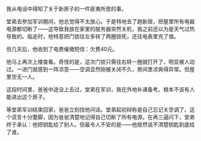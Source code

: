 我从电话中得知了关于新房子的一件匪夷所思的事。

堂弟去参加军训期间，他总觉得不太放心。于是特地去了趟新居，把屋里所有电器电源都切断了——这导致我放在家里的服务器突然关机，我之前还以为是天气过热导致的。临走时，他特意把门锁往左多转了两圈锁死，还往电表里充了值。

但几天后，他收到了电费催缴短信：欠费40元。

他马上再次上楼查看。奇怪的是，这次门锁只需往右转一圈就打开了，明显被人动过。一进门就感到一阵凉意——空调显然刚被关闭不久，房间里凉爽得异常。但屋里空无一人。

这段时间里，爸爸中途没上去过，堂弟在军训，我在外地补课备考。根本不该有人能进出这个房子。

等堂弟军训结束回家，爸爸立刻找他问话。堂弟起初辩称是自己忘记关空调了。这个谎言十分蹩脚，因为爸爸清楚地记得自己切断了所有电源。在再三逼问下，堂弟终于承认：他把钥匙给了别人。但最令人不安的是——他居然说不清楚钥匙到底给了谁。